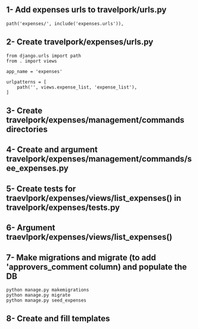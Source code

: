 ## 1- Add expenses urls to travelpork/urls.py
```
path('expenses/', include('expenses.urls')),
```

## 2- Create travelpork/expenses/urls.py
```
from django.urls import path
from . import views 

app_name = 'expenses'

urlpatterns = [
    path('', views.expense_list, 'expense_list'),
]
```

## 3- Create travelpork/expenses/management/commands directories

## 4- Create and argument travelpork/expenses/management/commands/see_expenses.py

## 5- Create tests for traevlpork/expenses/views/list_expenses() in travelpork/expenses/tests.py 

## 6- Argument traevlpork/expenses/views/list_expenses()

## 7- Make migrations and migrate (to add 'approvers_comment column) and populate the DB
```
python manage.py makemigrations
python manage.py migrate
python manage.py seed_expenses
```

## 8- Create and fill templates
